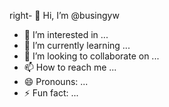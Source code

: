 right- 👋 Hi, I’m @busingyw
- 👀 I’m interested in ...
- 🌱 I’m currently learning ...
- 💞️ I’m looking to collaborate on ...
- 📫 How to reach me ...
- 😄 Pronouns: ...
- ⚡ Fun fact: ...

<!---
busingyw/busingyw is a ✨ special ✨ repository because its `README.md` (this file) appears on your GitHub profile.
You can click the Preview link to take a look at your changes.
--->
